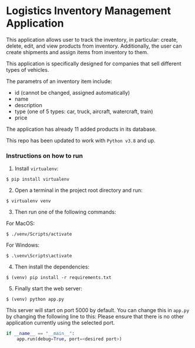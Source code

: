 # Logistics Inventory Management Application

This application allows user to track the inventory, in particular:
create, delete, edit, and view products from inventory. 
Additionally, the user can create shipments and assign items from inventory
to them.

This application is specifically designed for companies that sell different
types of vehicles.

The parametrs of an inventory item include:
- id (cannot be changed, assigned automatically)
- name
- description
- type (one of 5 types: car, truck, aircraft, watercraft, train)
- price

The application has already 11 added products in its database.

This repo has been updated to work with `Python v3.8` and up.

### Instructions on how to run
1. Install `virtualenv`:
```
$ pip install virtualenv
```

2. Open a terminal in the project root directory and run:
```
$ virtualenv venv
```

3. Then run one of the following commands:

For MacOS:

```
$ ./venv/Scripts/activate
```

For Windows:

```
$ .\venv\Scripts\activate
```

4. Then install the dependencies:
```
$ (venv) pip install -r requirements.txt
```

5. Finally start the web server:
```
$ (venv) python app.py
```

This server will start on port 5000 by default. You can change this in `app.py` by changing the following line to this:
Please ensure that there is no other application currently using the selected port.


```python
if __name__ == "__main__":
    app.run(debug=True, port=<desired port>)